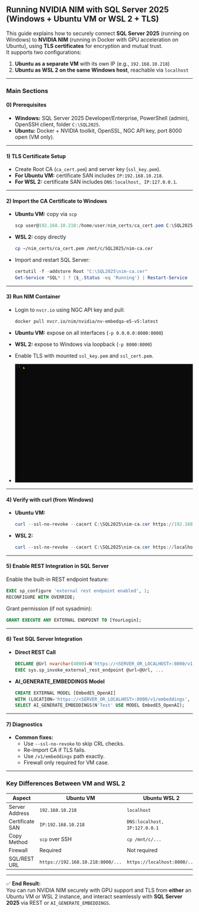 ## Running NVIDIA NIM with SQL Server 2025 (Windows + Ubuntu VM or WSL 2 + TLS)

This guide explains how to securely connect **SQL Server 2025** (running on Windows) to **NVIDIA NIM** (running in Docker with GPU acceleration on Ubuntu), using **TLS certificates** for encryption and mutual trust.  
It supports two configurations:

1. **Ubuntu as a separate VM** with its own IP (e.g., `192.168.10.218`)  
2. **Ubuntu as WSL 2 on the same Windows host**, reachable via `localhost`

---

### **Main Sections**

#### **0) Prerequisites**
- **Windows:** SQL Server 2025 Developer/Enterprise, PowerShell (admin), OpenSSH client, folder `C:\SQL2025`.  
- **Ubuntu:** Docker + NVIDIA toolkit, OpenSSL, NGC API key, port 8000 open (VM only).

---

#### **1) TLS Certificate Setup**
- Create Root CA (`ca_cert.pem`) and server key (`ssl_key.pem`).  
- **For Ubuntu VM:** certificate SAN includes `IP:192.168.10.218`.  
- **For WSL 2:** certificate SAN includes `DNS:localhost, IP:127.0.0.1`.

---

#### **2) Import the CA Certificate to Windows**
- **Ubuntu VM:** copy via `scp`  
  ```powershell
  scp user@192.168.10.218:/home/user/nim_certs/ca_cert.pem C:\SQL2025\nim-ca.cer
  ```
- **WSL 2:** copy directly  
  ```bash
  cp ~/nim_certs/ca_cert.pem /mnt/c/SQL2025/nim-ca.cer
  ```
- Import and restart SQL Server:
  ```powershell
  certutil -f -addstore Root "C:\SQL2025\nim-ca.cer"
  Get-Service *SQL* | ? {$_.Status -eq 'Running'} | Restart-Service
  ```

---

#### **3) Run NIM Container**
- Login to `nvcr.io` using NGC API key and pull:
  ```bash
  docker pull nvcr.io/nim/nvidia/nv-embedqa-e5-v5:latest
  ```
- **Ubuntu VM:** expose on all interfaces (`-p 0.0.0.0:8000:8000`)  
- **WSL 2:** expose to Windows via loopback (`-p 8000:8000`)  
- Enable TLS with mounted `ssl_key.pem` and `ssl_cert.pem`.

- ![Video](gifs/RunningNIM.gif)

---

#### **4) Verify with curl (from Windows)**
- **Ubuntu VM:**
  ```powershell
  curl --ssl-no-revoke --cacert C:\SQL2025\nim-ca.cer https://192.168.10.218:8000/v1/models
  ```
- **WSL 2:**
  ```powershell
  curl --ssl-no-revoke --cacert C:\SQL2025\nim-ca.cer https://localhost:8000/v1/models
  ```

---

#### **5) Enable REST Integration in SQL Server**
Enable the built-in REST endpoint feature:
```sql
EXEC sp_configure 'external rest endpoint enabled', 1;
RECONFIGURE WITH OVERRIDE;
```
Grant permission (if not sysadmin):
```sql
GRANT EXECUTE ANY EXTERNAL ENDPOINT TO [YourLogin];
```

---

#### **6) Test SQL Server Integration**
- **Direct REST Call**
  ```sql
  DECLARE @Url nvarchar(4000)=N'https://<SERVER_OR_LOCALHOST>:8000/v1/embeddings';
  EXEC sys.sp_invoke_external_rest_endpoint @url=@Url, ...
  ```
- **AI_GENERATE_EMBEDDINGS Model**
  ```sql
  CREATE EXTERNAL MODEL [EmbedE5_OpenAI]
  WITH (LOCATION='https://<SERVER_OR_LOCALHOST>:8000/v1/embeddings', API_FORMAT='OpenAI', MODEL_TYPE=EMBEDDINGS);
  SELECT AI_GENERATE_EMBEDDINGS(N'Test' USE MODEL EmbedE5_OpenAI);
  ```

---

#### **7) Diagnostics**
- **Common fixes:**
  - Use `--ssl-no-revoke` to skip CRL checks.
  - Re-import CA if TLS fails.
  - Use `/v1/embeddings` path exactly.
  - Firewall only required for VM case.

---

### **Key Differences Between VM and WSL 2**

| Aspect | Ubuntu VM | Ubuntu WSL 2 |
|--------|------------|--------------|
| Server Address | `192.168.10.218` | `localhost` |
| Certificate SAN | `IP:192.168.10.218` | `DNS:localhost, IP:127.0.0.1` |
| Copy Method | `scp` over SSH | `cp /mnt/c/...` |
| Firewall | Required | Not required |
| SQL/REST URL | `https://192.168.10.218:8000/...` | `https://localhost:8000/...` |

---

✅ **End Result:**  
You can run NVIDIA NIM securely with GPU support and TLS from **either** an Ubuntu VM or WSL 2 instance, and interact seamlessly with **SQL Server 2025** via REST or `AI_GENERATE_EMBEDDINGS`.

